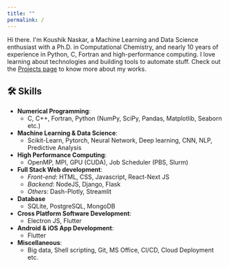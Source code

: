 ```yaml
---
title: ""
permalink: /
---
```


Hi there. I'm Koushik Naskar, a Machine Learning and Data Science enthusiast with a Ph.D. in Computational Chemistry, and nearly 10 years of
experience in Python, C, Fortran and high-performance computing. I love learning about technologies and building tools to automate stuff. Check out the [Projects page](/projects) to know more about my works.



## 🛠️ Skills 
- __Numerical Programming__:  
  * C, C++, Fortran, Python (NumPy, SciPy, Pandas, Matplotlib, Seaborn etc.)  
- __Machine Learning & Data Science__:  
  * Scikit-Learn, Pytorch, Neural Network, Deep learning, CNN, NLP, Predictive Analysis  
- __High Performance Computing__: 
  * OpenMP, MPI, GPU (CUDA), Job Scheduler (PBS, Slurm)
- __Full Stack Web development__: 
  * _Front-end_: HTML, CSS, Javascript, React-Next JS
  * _Backend_: NodeJS, Django, Flask
  * _Others_: Dash-Plotly, Streamlit
- __Database__
  * SQLite, PostgreSQL, MongoDB
- __Cross Platform Software Development__: 
  * Electron JS, Flutter
- __Android & iOS App Development__: 
  * Flutter
- __Miscellaneous__:
  * Big data, Shell scripting, Git, MS Office, CI/CD, Cloud Deployment etc.
